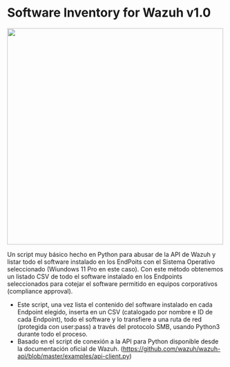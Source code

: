 # Software Inventory for Wazuh v1.0

<img src="https://www.servicepilot.com/images/integration/wazuh.png" width="500">

Un script muy básico hecho en Python para abusar de la API de Wazuh y listar todo el software instalado en los EndPoits con el Sistema Operativo seleccionado (Wiundows 11 Pro en este caso). Con este método obtenemos un listado CSV de todo el software instalado en los Endpoints seleccionados para cotejar el software permitido en equipos corporativos (compliance approval).

- Este script, una vez lista el contenido del software instalado en cada Endpoint elegido, inserta en un CSV (catalogado por nombre e ID de cada Endpoint), todo el software y lo transfiere a una ruta de red (protegida con user:pass) a través del protocolo SMB, usando Python3 durante todo el proceso.
- Basado en el script de conexión a la API para Python disponible desde la documentación oficial de Wazuh. (https://github.com/wazuh/wazuh-api/blob/master/examples/api-client.py)
